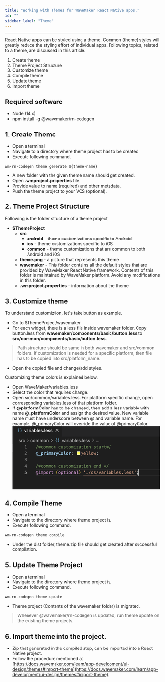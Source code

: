 ```yaml
---
title: "Working with Themes for WaveMaker React Native apps."
id: ""
sidebar_label: "Theme"
---
```

---

React Native apps can be styled using a theme. Common (theme) styles will greatly reduce the styling effort of individual apps. Following topics, related to a theme, are discussed in this article.

1. Create theme
2. Theme Project Structure
3. Customize theme
4. Compile theme
5. Update theme
6. Import theme

## Required software
- Node (14.x)
- npm install -g @wavemaker/rn-codegen 

## 1. Create Theme
- Open a terminal
- Navigate to a directory where theme project has to be created
- Execute following command.
```
wm-rn-codegen theme generate ${theme-name}
```
- A new folder with the given theme name should get created.
- Open **.wmproject.properties** file.
- Provide value to name (required) and other metadata.
- Push the theme project to your VCS (optional).
## 2. Theme Project Structure

Following is the folder structure of a theme project

- **$ThemeProject**
    - **src**
        - **android** - theme customizations specific to Android
        - **ios**  - theme customizations specific to iOS
        - **common** - theme customizations that are common to both Android and iOS
    - **theme.png** - a picture that represents this theme
    - **wavemaker** - This folder contains all the default styles that are provided by WaveMaker React Native framework. Contents of this folder is maintained by WaveMaker platform. Avoid any modifications in this folder.
    - **.wmproject.properties** - information about the theme

## 3. Customize theme
To understand customiztion, let's take button as example.

- Go to $ThemeProject/wavemaker
- For each widget, there is a less file inside wavemaker folder. Copy button.less from **wavemaker/components/basic/button.less** to **src/common/components/basic/button.less**. 
> Path structure should be same in both wavemaker and src/common folders. If customization is needed for a specific platform, then file has to be copied into src/platform_name.
- Open the copied file and change/add styles.

Customizing theme colors is explained below.
- Open WaveMaker/variables.less
- Select the color that requires change.
- Open src/common/variables.less. For platform specific change, open corresponding variables.less of that platform folder.
- If **@platformColor** has to be changed, then add a less variable with name **@_platformColor** and assign the desired value. New variable name must have underscore between @ and variable name. For example, @_primaryColor will override the value of @primaryColor.
![](../assets/rn_theme_variables.png)
## 4. Compile Theme
- Open a terminal
- Navigate to the directory where theme project is.
- Execute following command.
```
wm-rn-codegen theme compile
```
- Under the dist folder, theme.zip file should get created after successful compilation.
## 5. Update Theme Project
- Open a terminal
- Navigate to the directory where theme project is.
- Execute following command.
```
wm-rn-codegen theme update
```
- Theme project (Contents of the wavemaker folder) is migrated.
> Whenever @wavemaker/rn-codegen is updated, run theme update on the existing theme projects.

## 6. Import theme into the project.  
- Zip that generated in the compiled step, can be imported into a React Native project.
- Follow the procedure mentioned at [https://docs.wavemaker.com/learn/app-development/ui-design/themes#import-theme](https://docs.wavemaker.com/learn/app-development/ui-design/themes#import-theme).